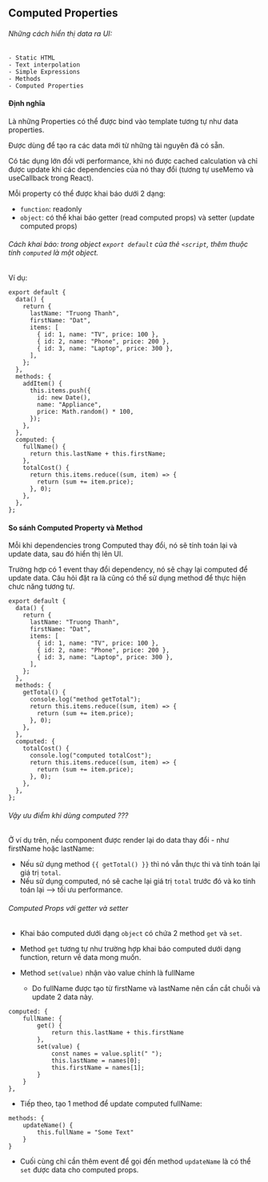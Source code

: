 ## Computed Properties

###### Những cách hiển thị data ra UI:

    - Static HTML
    - Text interpolation
    - Simple Expressions
    - Methods
    - Computed Properties

#### Định nghĩa

Là những Properties có thể được bind vào template tương tự như data properties.

Được dùng để tạo ra các data mới từ những tài nguyên đã có sẵn.

Có tác dụng lớn đối với performance, khi nó được cached calculation và chỉ được update khi các dependencies của nó thay đổi (tương tự useMemo và useCallback trong React).

Mỗi property có thể được khai báo dưới 2 dạng:

- `function`: readonly
- `object`: có thể khai báo getter (read computed props) và setter (update computed props)

###### Cách khai báo: trong object `export default` của thẻ `<script`, thêm thuộc tính `computed` là một object.

Ví dụ:

```
export default {
  data() {
    return {
      lastName: "Truong Thanh",
      firstName: "Dat",
      items: [
        { id: 1, name: "TV", price: 100 },
        { id: 2, name: "Phone", price: 200 },
        { id: 3, name: "Laptop", price: 300 },
      ],
    };
  },
  methods: {
    addItem() {
      this.items.push({
        id: new Date(),
        name: "Appliance",
        price: Math.random() * 100,
      });
    },
  },
  computed: {
    fullName() {
      return this.lastName + this.firstName;
    },
    totalCost() {
      return this.items.reduce((sum, item) => {
        return (sum += item.price);
      }, 0);
    },
  },
};
```

#### So sánh Computed Property và Method

Mỗi khi dependencies trong Computed thay đổi, nó sẽ tính toán lại và update data, sau đó hiển thị lên UI.

Trường hợp có 1 event thay đổi dependency, nó sẽ chạy lại computed để update data. Câu hỏi đặt ra là cũng có thể sử dụng method để thực hiện chưc năng tương tự.

```
export default {
  data() {
    return {
      lastName: "Truong Thanh",
      firstName: "Dat",
      items: [
        { id: 1, name: "TV", price: 100 },
        { id: 2, name: "Phone", price: 200 },
        { id: 3, name: "Laptop", price: 300 },
      ],
    };
  },
  methods: {
    getTotal() {
      console.log("method getTotal");
      return this.items.reduce((sum, item) => {
        return (sum += item.price);
      }, 0);
    },
  },
  computed: {
    totalCost() {
      console.log("computed totalCost");
      return this.items.reduce((sum, item) => {
        return (sum += item.price);
      }, 0);
    },
  },
};
```

###### Vậy ưu điểm khi dùng computed ???

Ở ví dụ trên, nếu component được render lại do data thay đổi - như firstName hoặc lastName:

- Nếu sử dụng method `{{ getTotal() }}` thì nó vẫn thực thi và tính toán lại giá trị `total`.
- Nếu sử dụng computed, nó sẽ cache lại giá trị `total` trước đó và ko tính toán lại --> tối ưu performance.

###### Computed Props với getter và setter

- Khai báo computed dưới dạng `object` có chứa 2 method `get` và `set`.

- Method `get` tương tự như trường hợp khai báo computed dưới dạng function, return về data mong muốn.
- Method `set(value)` nhận vào value chính là fullName
  - Do fullName được tạo từ firstName và lastName nên cần cắt chuỗi và update 2 data này.

```
computed: {
    fullName: {
        get() {
            return this.lastName + this.firstName
        },
        set(value) {
            const names = value.split(" ");
            this.lastName = names[0];
            this.firstName = names[1];
        }
    }
},
```

- Tiếp theo, tạo 1 method để update computed fullName:

```
methods: {
    updateName() {
        this.fullName = "Some Text"
    }
}
```

- Cuối cùng chỉ cần thêm event để gọi đến method `updateName` là có thể `set` được data cho computed props.
